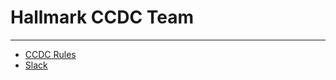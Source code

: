 # Hallmark CCDC Team 
---
- [CCDC Rules](http://www.nationalccdc.org/index.php/competition/competitors/rules "CCDC Rules")
- [Slack](https://hallmarkccdc.slack.com "Slack")

